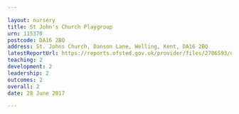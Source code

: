 ```yaml
---

layout: nursery
title: St John's Church Playgroup
urn: 115370
postcode: DA16 2BQ
address: St. Johns Church, Danson Lane, Welling, Kent, DA16 2BQ
latestReportUrl: https://reports.ofsted.gov.uk/provider/files/2706593/urn/115370.pdf
teaching: 2
development: 2
leadership: 2
outcomes: 2
overall: 2
date: 28 June 2017

---
```

